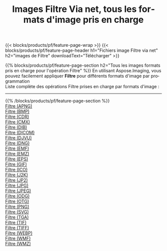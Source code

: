 ﻿---
title: Images Filtre Via net, tous les formats d'image pris en charge 
weight: 3920
url: /fr/net/filter 
lang: fr
langdirlevel: 2
locales: zh-hans,ja,it,ru,de,es,fr,nl,id,lt,pl,pt,vi,tr,ko,zh-hant,ar,hi,th,sv,cs,uk,he
description: En utilisant Aspose.Imaging, vous pouvez facilement Filtre images Via net
---

{{< blocks/products/pf/feature-page-wrap >}}
{{< blocks/products/pf/feature-page-header h1="Fichiers image Filtre via net" h2="images de Filtre" downloadText="Télécharger" >}}


{{% blocks/products/pf/feature-page-section  h2="Tous les images formats pris en charge pour l'opération Filtre" %}}
En utilisant Aspose.Imaging, vous pouvez facilement appliquer **Filtre** pour différents formats d'image par programmation
<br/>
Liste complète des opérations Filtre prises en charge par formats d'image :
<hr/>
{{% /blocks/products/pf/feature-page-section %}}
<div class="container-fluid productfamilypage bg-gray">
    <div class="convertypes bg-gray agp-content section">
        <div class="container">
		<div class="row other-converters">
		    <div class='col-md-2 other-converter remove-lp remove-rp'><a href="/imaging/fr/net/filter/apng" >Filtre (APNG)</a></div><div class='col-md-2 other-converter remove-lp remove-rp'><a href="/imaging/fr/net/filter/bmp" >Filtre (BMP)</a></div><div class='col-md-2 other-converter remove-lp remove-rp'><a href="/imaging/fr/net/filter/cdr" >Filtre (CDR)</a></div><div class='col-md-2 other-converter remove-lp remove-rp'><a href="/imaging/fr/net/filter/cmx" >Filtre (CMX)</a></div><div class='col-md-2 other-converter remove-lp remove-rp'><a href="/imaging/fr/net/filter/dib" >Filtre (DIB)</a></div><div class='col-md-2 other-converter remove-lp remove-rp'><a href="/imaging/fr/net/filter/dicom" >Filtre (DICOM)</a></div><div class='col-md-2 other-converter remove-lp remove-rp'><a href="/imaging/fr/net/filter/djvu" >Filtre (DJVU)</a></div><div class='col-md-2 other-converter remove-lp remove-rp'><a href="/imaging/fr/net/filter/dng" >Filtre (DNG)</a></div><div class='col-md-2 other-converter remove-lp remove-rp'><a href="/imaging/fr/net/filter/emf" >Filtre (EMF)</a></div><div class='col-md-2 other-converter remove-lp remove-rp'><a href="/imaging/fr/net/filter/emz" >Filtre (EMZ)</a></div><div class='col-md-2 other-converter remove-lp remove-rp'><a href="/imaging/fr/net/filter/eps" >Filtre (EPS)</a></div><div class='col-md-2 other-converter remove-lp remove-rp'><a href="/imaging/fr/net/filter/gif" >Filtre (GIF)</a></div><div class='col-md-2 other-converter remove-lp remove-rp'><a href="/imaging/fr/net/filter/ico" >Filtre (ICO)</a></div><div class='col-md-2 other-converter remove-lp remove-rp'><a href="/imaging/fr/net/filter/j2k" >Filtre (J2K)</a></div><div class='col-md-2 other-converter remove-lp remove-rp'><a href="/imaging/fr/net/filter/jp2" >Filtre (JP2)</a></div><div class='col-md-2 other-converter remove-lp remove-rp'><a href="/imaging/fr/net/filter/jpg" >Filtre (JPG)</a></div><div class='col-md-2 other-converter remove-lp remove-rp'><a href="/imaging/fr/net/filter/jpeg" >Filtre (JPEG)</a></div><div class='col-md-2 other-converter remove-lp remove-rp'><a href="/imaging/fr/net/filter/odg" >Filtre (ODG)</a></div><div class='col-md-2 other-converter remove-lp remove-rp'><a href="/imaging/fr/net/filter/otg" >Filtre (OTG)</a></div><div class='col-md-2 other-converter remove-lp remove-rp'><a href="/imaging/fr/net/filter/png" >Filtre (PNG)</a></div><div class='col-md-2 other-converter remove-lp remove-rp'><a href="/imaging/fr/net/filter/svg" >Filtre (SVG)</a></div><div class='col-md-2 other-converter remove-lp remove-rp'><a href="/imaging/fr/net/filter/tga" >Filtre (TGA)</a></div><div class='col-md-2 other-converter remove-lp remove-rp'><a href="/imaging/fr/net/filter/tif" >Filtre (TIF)</a></div><div class='col-md-2 other-converter remove-lp remove-rp'><a href="/imaging/fr/net/filter/tiff" >Filtre (TIFF)</a></div><div class='col-md-2 other-converter remove-lp remove-rp'><a href="/imaging/fr/net/filter/webp" >Filtre (WEBP)</a></div><div class='col-md-2 other-converter remove-lp remove-rp'><a href="/imaging/fr/net/filter/wmf" >Filtre (WMF)</a></div><div class='col-md-2 other-converter remove-lp remove-rp'><a href="/imaging/fr/net/filter/wmz" >Filtre (WMZ)</a></div>
                </div>
        </div>
    </div>
</div>
<br/>


